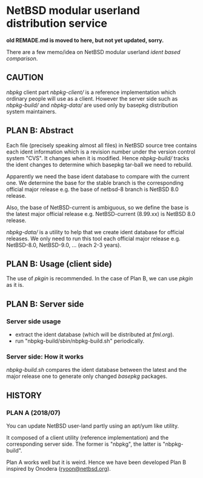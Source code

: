 # NetBSD modular userland distribution service

**old REMADE.md is moved to here, but not yet updated, sorry.**

There are a few memo/idea on NetBSD modular userland *ident based comparison*.
 

## CAUTION

*nbpkg* client part *nbpkg-client/* is a reference implementation which ordinary people will use as a client.
However
the server side such as *nbpkg-build/* and *nbpkg-data/* are used only by basepkg distribution system maintainers.


## PLAN B: Abstract

Each file (precisely speaking almost all files) in NetBSD source tree contains each ident information 
which is a revision number under the version control system "CVS".
It changes when it is modified.
Hence
*nbpkg-build/* tracks the ident changes to determine which basepkg tar-ball we need to rebuild.

Apparently we need the base ident database to compare with the current one.
We determine the base for the stable branch is the corresponding official major release
e.g. the base of netbsd-8 branch is NetBSD 8.0 release.

Also, the base of NetBSD-current is ambiguous, so we define the base is the latest major official release
e.g. NetBSD-current (8.99.xx) is NetBSD 8.0 release.

*nbpkg-data/* is a utility to help that we create ident database for official releases.
We only need to run this tool each official major release e.g. NetBSD-8.0, NetBSD-9.0, ... (each 2-3 years).


## PLAN B: Usage (client side)

The use of *pkgin* is recommended.
In the case of Plan B, 
we can use *pkgin* as it is.


## PLAN B: Server side

### Server side usage

- extract the ident database (which will be distributed at *fml.org*).
- run "nbpkg-build/sbin/nbpkg-build.sh" periodically.

### Server side: How it works

*nbpkg-build.sh* compares the ident database between the latest and the major release one
to generate only changed *basepkg* packages.



## HISTORY

### PLAN A (2018/07)
You can update NetBSD user-land partly using an apt/yum like utility.

It composed of a client utility (reference implementation) and the corresponding server side.
The former is "nbpkg", the latter is "nbpkg-build".

Plan A works well but it is weird. 
Hence we have been developed Plan B inspired by Onodera (ryoon@netbsd.org).
